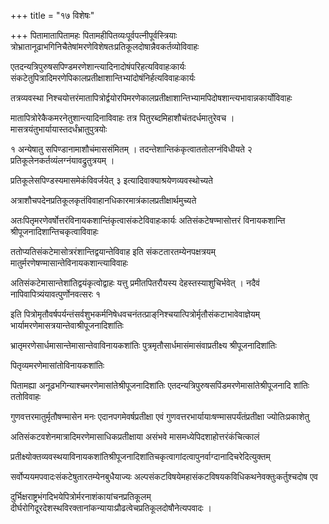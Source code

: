 +++
title = "१७ विशेषः"

+++
पितामातापितामहः पितामहीपितव्यःपूर्वपत्नीपूर्वस्त्रियाः त्रोभ्रातानूढाभगिनिचैतेषांमरणेविशेषतःप्रतिकूलदोषान्नैवकर्तव्योविवाहः

एतदन्यत्रिपुरुषसपिण्डमरणेशान्त्यादिनादोषंपरिहत्यविवाहःकार्यः संकटेतुपित्रादिमरणेपिकालप्रतीक्षाशान्तिभ्यांदोषंनिर्हत्यविवाहःकार्यः

तत्रव्यवस्था निश्चयोत्तरंमातापित्रोर्द्वयोरपिमरणेकालप्रतीक्षाशान्तिभ्यामपिदोषशान्त्यभावान्नकार्योविवाहः

मातापित्रोरेकैकमरनेतुशान्त्यादिनाविवाहः तत्र पितुरब्दमिहाशौचंतदर्धमातुरेवच । मासत्रयंतुभार्यायास्तदर्धंभ्रातुपुत्रयोः

१ अन्येषातु सपिण्डानामाशौचंमाससंमितम् । तदन्तेशान्तिकंकृत्वाततोलग्नंविधीयते २ प्रतिकूलेनकर्तव्यंलग्नंयावद्रुतुत्रयम् ।

प्रतिकूलेसपिण्डस्यमासमेकंविवर्जयेत् ३ इत्यादिवाक्याश्रयेणव्यवस्थोच्यते

अत्राशौचपदेनप्रतिकूलकृतंविवाहानधिकारमात्रंकालप्रतीक्षार्थमुच्यते

अतःपितृमरणेवर्षोत्तरंविनायकशान्तिंकृत्वासंकटेविवाहःकार्यः अतिसंकटेषण्मासोत्तरं विनायकशान्ति श्रीपूजनादिशान्तिचकृत्वाविवाहः

ततोप्यतिसंकटेमासोत्ररंशान्तिद्वयान्तेविवाह इति संकटतारतम्येनपक्षत्रयम् मातुर्मरणेषण्मासान्तेविनायकशान्त्याविवाहः

अतिसंकटेमासान्तेशांतिद्वयंकृत्वोद्वाहः यत्तु प्रमीतपितरौयस्य देहस्तस्याशुचिर्भवेत् । नदैवं नापिवापित्र्यंयावत्पुर्णोनवत्सरः १

इति पित्रोमृतौवर्षपर्यन्तंसर्वशुभकर्मनिषेधवचनंतत्प्राङ्‌निश्चयात्पित्रोर्मृतौसंकटाभावेवाज्ञेयम् भार्यामरणेमासत्रयान्तेवाश्रीपूजनादिशांतिः

भ्रातृमरणेसार्धमासान्तेमासान्तेवाविनायकशांतिः पुत्रमृतौसार्धमासंमासंवाप्रतीक्ष्य श्रीपूजनादिशांतिः

पितृव्यमरणेमासांतोविनायकशांतिः

पितामह्या अनूढभगिन्याश्चमरणेमासांतेश्रीपूजनादिशांतिः एतदन्यत्रिपुरुषसपिंडमरणेमासांतेश्रीपूजनादि शांतिः ततोविवाहः

गुणवत्तरमातुर्मृतौषण्मासेन मनः एदानपगमेवर्षप्रतीक्षा एवं गुणवत्तरभार्यायाःषण्मासपर्यंतंप्रतीक्षा ज्योतिःप्रकाशेतु

अतिसंकटवशेनमात्रादिमरणेमासाधिकप्रतीक्षाया असंभवे मासमध्येपिदशाहोत्तरंकंचित्कालं

प्रतीक्ष्योक्तव्यवस्थयाविनायकशांतिश्रीपूजनादिशांतिचकृत्वागांदत्वापुनर्वाग्दानादिचरेदित्युक्तम्

सर्वोप्ययमपवादःसंकटेषुतारतम्येनबुधैयाज्यः अल्पसंकटविषयेमहासंकटविषयकविधिकथनेवक्तुःकर्तुश्चदोष एव

दुर्भिक्षराष्ट्रभंगदिभयेपित्रोर्मरनाशंकायांचनप्रतिकूलम् दीर्घरोगिदूरदेशस्थविरक्तानांकन्यायाःप्रौढत्वेचप्रतिकूलदोषौनेत्यपवादः ।
